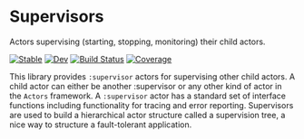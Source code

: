 # Supervisors

Actors supervising (starting, stopping, monitoring) their child actors.

[![Stable](https://img.shields.io/badge/docs-stable-blue.svg)](https://JuliaActors.github.io/Supervisors.jl/stable)
[![Dev](https://img.shields.io/badge/docs-dev-blue.svg)](https://JuliaActors.github.io/Supervisors.jl/dev)
[![Build Status](https://github.com/JuliaActors/Supervisors.jl/workflows/CI/badge.svg)](https://github.com/JuliaActors/Supervisors.jl/actions)
[![Coverage](https://codecov.io/gh/JuliaActors/Supervisors.jl/branch/master/graph/badge.svg)](https://codecov.io/gh/JuliaActors/Supervisors.jl)

This library provides `:supervisor` actors for supervising other child actors. A child actor can either be another :supervisor or any other kind of actor in the `Actors` framework. A `:supervisor` actor has a standard set of interface functions including functionality for tracing and error reporting. Supervisors are used to build a hierarchical actor structure called a supervision tree, a nice way to structure a fault-tolerant application.
